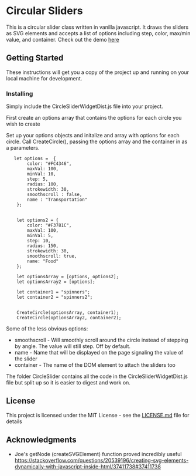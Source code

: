 # Circular Sliders 

This is a circular slider class written in vanilla javascript. It draws the sliders as SVG elements and accepts a list of options including step, color, max/min value, and container. 
Check out the demo [here](https://kruegerstephen.github.io/CeltraSliders/)

## Getting Started

These instructions will get you a copy of the project up and running on your local machine for development.

### Installing

Simply include the CircleSliderWidgetDist.js file into your project. 

First create an options array that contains the options for each circle you wish to create

Set up your options objects and initalize and array with options for each circle.
Call CreateCircle(), passing the options array and the container in as a parameters.  

```
   let options =  {
        color: "#FC4346",
        maxVal: 100,
        minVal: 10,
        step: 5,      
        radius: 100,
        strokewidth: 30,
        smoothscroll : false,
        name : "Transportation"
    };    
    
  
    let options2 = {
        color: "#F3781C",
        maxVal: 100,
        minVal: 5,
        step: 10,
        radius: 150,
        strokewidth: 30,
        smoothscroll: true,
        name: "Food"
    };

    let optionsArray = [options, options2];
    let optionsArray2 = [options];

    let container1 = "spinners";
    let container2 = "spinners2";
    
    
    CreateCircle(optionsArray, container1);
    CreateCircle(optionsArray2, container2);

```

Some of the less obvious options:
* smoothscroll - Will smoothly scroll around the circle instead of stepping by angle. The value will still step. Off by default.
* name - Name that will be displayed on the page signaling the value of the slider 
* container - The name of the DOM element to attach the sliders too
 

The folder CircleSlider contains all the code in the CircleSliderWidgetDist.js file but split up 
so it is easier to digest and work on.  


## License

This project is licensed under the MIT License - see the [LICENSE.md](LICENSE.md) file for details

## Acknowledgments

* Joe's getNode (createSVGElement) function proved incredibly useful https://stackoverflow.com/questions/20539196/creating-svg-elements-dynamically-with-javascript-inside-html/37411738#37411738

